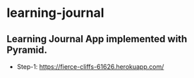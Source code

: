 # learning-journal
## Learning Journal App implemented with Pyramid.
* Step-1: https://fierce-cliffs-61626.herokuapp.com/

